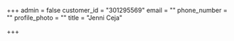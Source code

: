 +++
admin = false
customer_id = "301295569"
email = ""
phone_number = ""
profile_photo = ""
title = "Jenni Ceja"

+++
